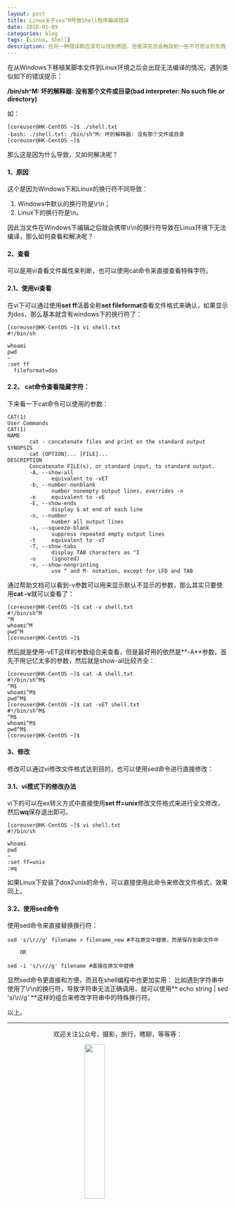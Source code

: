 ```yaml
---
layout: post
title: Linux关于xxx^M导致Shell程序编译错误
date: 2018-01-09
categories: blog
tags: [Linux, Shell]
description: 任何一种错误都应该可以找到原因，但是深究总会触及到一些不可思议的东西
---
```


<style>
img{
  display:block;
  margin:0
  auto;
}
</style>

<meta name="referrer" content="never">

在从Windows下移植某脚本文件到Linux环境之后会出现无法编译的情况，遇到类似如下的错误提示：

**/bin/sh^M: 坏的解释器: 没有那个文件或目录(bad interpreter: No such file or directory)**

如：
```
[coreuser@HK-CentOS ~]$ ./shell.txt
-bash: ./shell.txt: /bin/sh^M: 坏的解释器: 没有那个文件或目录
[coreuser@HK-CentOS ~]$
```

那么这是因为什么导致，又如何解决呢？

#### 1、原因
这个是因为Windows下和Linux的换行符不同导致：

1. Windows中默认的换行符是\r\n；
2. Linux下的换行符是\n。

因此当文件在Windows下编辑之后就会携带\r\n的换行符导致在Linux环境下无法编译，那么如何查看和解决呢？

#### 2、查看
可以是用vi查看文件属性来判断，也可以使用cat命令来直接查看特殊字符。

#### 2.1、使用vi查看
在vi下可以通过使用**set ff**活着全称**set fileformat**查看文件格式来确认，如果显示为dos，那么基本就含有windows下的换行符了：
```
[coreuser@HK-CentOS ~]$ vi shell.txt
#!/bin/sh

whoami
pwd
~
:set ff
  fileformat=dos
```

#### 2.2、 cat命令查看隐藏字符：
下来看一下cat命令可以使用的参数：
```
CAT(1)                                                                            User Commands                                                                           CAT(1)
NAME
       cat - concatenate files and print on the standard output
SYNOPSIS
       cat [OPTION]... [FILE]...
DESCRIPTION
       Concatenate FILE(s), or standard input, to standard output.
       -A, --show-all
              equivalent to -vET
       -b, --number-nonblank
              number nonempty output lines, overrides -n
       -e     equivalent to -vE
       -E, --show-ends
              display $ at end of each line
       -n, --number
              number all output lines
       -s, --squeeze-blank
              suppress repeated empty output lines
       -t     equivalent to -vT
       -T, --show-tabs
              display TAB characters as ^I
       -u     (ignored)
       -v, --show-nonprinting
              use ^ and M- notation, except for LFD and TAB
```

通过帮助文档可以看到-v参数可以用来显示默认不显示的参数，那么其实只要使用**cat -v**就可以查看了：
```
[coreuser@HK-CentOS ~]$ cat -v shell.txt
#!/bin/sh^M
^M
whoami^M
pwd^M
[coreuser@HK-CentOS ~]$
```

然后就是使用-vET这样的参数组合来查看，但是最好用的依然是**-A**参数，首先不用记忆太多的参数，然后就是show-all比较齐全：
```
[coreuser@HK-CentOS ~]$ cat -A shell.txt
#!/bin/sh^M$
^M$
whoami^M$
pwd^M$
[coreuser@HK-CentOS ~]$ cat -vET shell.txt
#!/bin/sh^M$
^M$
whoami^M$
pwd^M$
[coreuser@HK-CentOS ~]$
```


#### 3、修改
修改可以通过vi修改文件格式达到目的，也可以使用sed命令进行直接修改：

#### 3.1、vi模式下的修改办法
vi下的可以在ex转义方式中直接使用**set ff=unix**修改文件格式来进行全文修改，然后**wq**保存退出即可。
```
[coreuser@HK-CentOS ~]$ vi shell.txt
#!/bin/sh

whoami
pwd
~
:set ff=unix
:wq
```

如果Linux下安装了dos2unix的命令，可以直接使用此命令来修改文件格式，效果同上。

#### 3.2、使用sed命令
使用sed命令来直接替换换行符：
```
sed 's/\r//g' filename > filename_new #不在原文中替换，而是保存到新文件中

    OR

sed -i 's/\r//g' filename #直接在原文中替换
```

显然sed命令更直接和方便，而且在shell编程中也更加实用：
比如遇到字符串中使用了\r\n的换行符，导致字符串无法正确调用，就可以使用** echo string | sed 's/\r//g' **这样的组合来修改字符串中的特殊换行符。

以上。

------------
<p align="center">欢迎关注公众号，摄影，旅行，瞎聊，等等等：</p>
<img src="https://mmbiz.qpic.cn/mmbiz_jpg/QqiaFS6NT0eD1g2UjYu4VfCGHmbhgVqOAnNnJQfN7ZhRVUCopYOsfpPtIEB95VNEqu8trAxJXzGDg01ka6z6wzQ/0?wx_fmt=jpeg" width="30%" />



